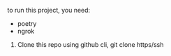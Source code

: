 to run this project, you need:

- poetry
- ngrok


1. Clone this repo using github cli, git clone https/ssh
